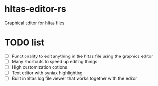 # hltas-editor-rs
Graphical editor for hltas files

# TODO list

 * [ ] Functionality to edit anything in the hltas file using the graphics editor
 * [ ] Many shortcuts to speed up editing things
 * [ ] High customization options
 * [ ] Text editor with syntax highlighting
 * [ ] Built in hltas log file viewer that works together with the editor
